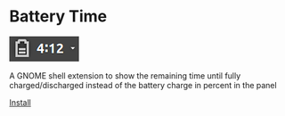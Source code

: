 # Battery Time

![panel](panel.png)

A GNOME shell extension to show the remaining time until fully charged/discharged instead of the battery charge in percent in the panel

[Install](#)
